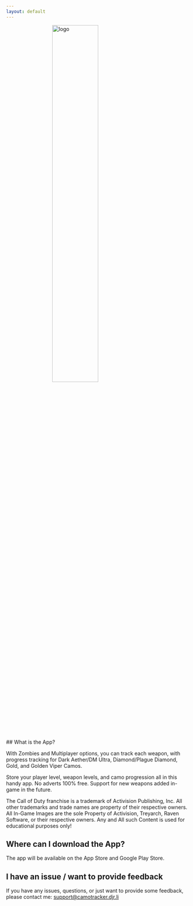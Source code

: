 ```yaml
---
layout: default
---
```

<img width="200" alt="logo" style="display: block; margin-left: auto; margin-right: auto; width: 50%" src="https://camotracker.djr.li/icon.jpg">
## What is the App? 

With Zombies and Multiplayer options, you can track each weapon, with progress tracking for Dark Aether/DM Ultra, Diamond/Plague Diamond, Gold, and Golden Viper Camos. 

Store your player level, weapon levels, and camo progression all in this handy app. No adverts 100% free. Support for new weapons added in-game in the future.

The Call of Duty franchise is a trademark of Activision Publishing, Inc. All other trademarks and trade names are property of their respective owners. All In-Game Images are the sole Property of Activision, Treyarch, Raven Software, or their respective owners. Any and All such Content is used for educational purposes only!

## Where can I download the App?
The app will be available on the App Store and Google Play Store. 

## I have an issue / want to provide feedback
If you have any issues, questions, or just want to provide some feedback, please contact me: <support@camotracker.djr.li>

